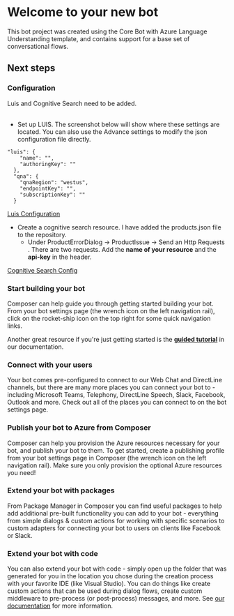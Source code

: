 # Welcome to your new bot

This bot project was created using the Core Bot with Azure Language Understanding template, and contains support for a base set of conversational flows.

## Next steps

### Configuration

Luis and Cognitive Search need to be added. 
<br/> <br/>

- Set up LUIS. The screenshot below will show where these settings are located. You can also use the Advance settings to modify the json configuration file directly.
```
"luis": {
    "name": "",
    "authoringKey": ""
  },
  "qna": {
    "qnaRegion": "westus",
    "endpointKey": "",
    "subscriptionKey": ""
  }
```
[Luis Configuration](/images/luisconfig.jpg)
- Create a cognitive search resource. I have added the products.json file to the repository. 
    - Under ProductErrorDialog -> ProductIssue -> Send an Http Requests . There are two requests. Add the **name of your resource** and the **api-key** in the header. 

[Cognitive Search Config](/images/cogsearchconfig.jpg)

### Start building your bot

Composer can help guide you through getting started building your bot. From your bot settings page (the wrench icon on the left navigation rail), click on the rocket-ship icon on the top right for some quick navigation links.

Another great resource if you're just getting started is the **[guided tutorial](https://docs.microsoft.com/en-us/composer/tutorial/tutorial-introduction)** in our documentation.

### Connect with your users

Your bot comes pre-configured to connect to our Web Chat and DirectLine channels, but there are many more places you can connect your bot to - including Microsoft Teams, Telephony, DirectLine Speech, Slack, Facebook, Outlook and more. Check out all of the places you can connect to on the bot settings page.

### Publish your bot to Azure from Composer

Composer can help you provision the Azure resources necessary for your bot, and publish your bot to them. To get started, create a publishing profile from your bot settings page in Composer (the wrench icon on the left navigation rail). Make sure you only provision the optional Azure resources you need!

### Extend your bot with packages

From Package Manager in Composer you can find useful packages to help add additional pre-built functionality you can add to your bot - everything from simple dialogs & custom actions for working with specific scenarios to custom adapters for connecting your bot to users on clients like Facebook or Slack.

### Extend your bot with code

You can also extend your bot with code - simply open up the folder that was generated for you in the location you chose during the creation process with your favorite IDE (like Visual Studio). You can do things like create custom actions that can be used during dialog flows, create custom middleware to pre-process (or post-process) messages, and more. See [our documentation](https://aka.ms/bf-extend-with-code) for more information.
